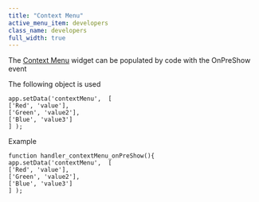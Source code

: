 ```yaml
---
title: "Context Menu"
active_menu_item: developers
class_name: developers
full_width: true
---
```



The [Context Menu](../../../../../widget-properties-events/beta/context-menu) widget can be populated by code with the OnPreShow event

The following object is used

    app.setData('contextMenu',  [
    ['Red', 'value'],
    ['Green', 'value2'],
    ['Blue', 'value3']
    ] );
   

Example

    function handler_contextMenu_onPreShow(){
    app.setData('contextMenu',  [
    ['Red', 'value'],
    ['Green', 'value2'],
    ['Blue', 'value3']
    ] );
   


